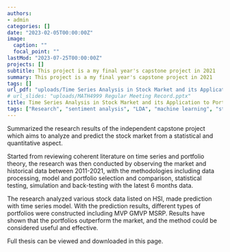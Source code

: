 ```yaml
---
authors:
- admin
categories: []
date: "2023-02-05T00:00:00Z"
image:
  caption: ""
  focal_point: ""
lastMod: "2023-07-25T00:00:00Z"
projects: []
subtitle: This project is a my final year's capstone project in 2021
summary: This project is a my final year's capstone project in 2021
tags: []
url_pdf: "uploads/Time Series Analysis in Stock Market and its Application to Portfolio Optimization.pdf"
# url_slides: "uploads/MATH4999 Regular Meeting Record.pptx"
title: Time Series Analysis in Stock Market and its Application to Portfolio Optimization 
tags: ["Research", "sentiment analysis", "LDA", "machine learning", "statistics", "economics"]
---
```


Summarized the research results of the independent capstone project which aims to analyze and predict the stock market from a statistical and quantitative aspect.

Started from reviewing coherent literature on time series and portfolio theory, the research was then conducted by observing the market and historical data between 2011-2021, with the methodologies including data processing, model and portfolio selection and comparison, statistical testing, simulation and back-testing with the latest 6 months data.

The research analyzed various stock data listed on HSI, made prediction with time series model. With the prediction results, different types of portfolios were constructed including MVP GMVP MSRP. Results have shown that the portfolios outperform the market, and the method could be considered useful and effective.

Full thesis can be viewed and downloaded in this page.
